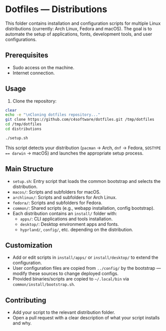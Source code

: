 # Dotfiles — Distributions

This folder contains installation and configuration scripts for multiple Linux distributions (currently: Arch Linux, Fedora and macOS). The goal is to automate the setup of applications, fonts, development tools, and user configurations.

## Prerequisites

- Sudo access on the machine.
- Internet connection.

## Usage

1. Clone the repository:

```bash
clear
echo -e "\nCloning dotfiles repository..."
git clone https://github.com/c4software/dotfiles.git /tmp/dotfiles
cd /tmp/dotfiles
cd distributions

./setup.sh
```

This script detects your distribution (`pacman` → Arch, `dnf` → Fedora, `$OSTYPE == darwin` → macOS) and launches the appropriate setup process.

## Main Structure

- `setup.sh`: Entry script that loads the common bootstrap and selects the distribution.
- `macos/`: Scripts and subfolders for macOS.
- `archlinux/`: Scripts and subfolders for Arch Linux.
- `fedora/`: Scripts and subfolders for Fedora.
- `common/`: Shared scripts (e.g., webapp installation, config bootstrap).
- Each distribution contains an `install/` folder with:
  - `apps/`: CLI applications and tools installation.
  - `desktop/`: Desktop environment apps and fonts.
  - `hyprland/`, `config/`, etc. depending on the distribution.

## Customization

- Add or edit scripts in `install/apps/` or `install/desktop/` to extend the configuration.
- User configuration files are copied from `../config/` by the bootstrap — modify these sources to change deployed configs.
- Provided binaries/scripts are copied to `~/.local/bin` via `common/install/bootstrap.sh`.

## Contributing

- Add your script to the relevant distribution folder.
- Open a pull request with a clear description of what your script installs and why.
